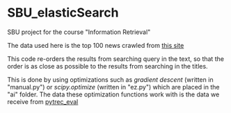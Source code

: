 # SBU_elasticSearch
SBU project for the course "Information Retrieval"

The data used here is the top 100 news crawled from [this site](www.asriran.com)

This code re-orders the results from searching query in the text, so that the order is as close as possible to the results from searching in the titles.

This is done by using optimizations such as _gradient descent_ (written in "manual.py") or _scipy.optimize_ (written in "ez.py") which are placed in the "ai" folder.
The data these optimization functions work with is the data we receive from [pytrec_eval](https://github.com/cvangysel/pytrec_eval)
